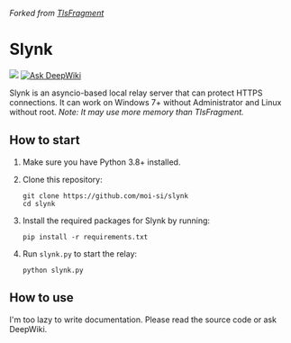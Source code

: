 *Forked from [TlsFragment](https://github.com/maoist2009/TlsFragment)*
# Slynk
[![](https://img.shields.io/github/release/moi-si/slynk.svg)](https://github.com/moi-si/slynk/releases/latest)
[![Ask DeepWiki](https://deepwiki.com/badge.svg)](https://deepwiki.com/moi-si/slynk)

Slynk is an asyncio-based local relay server that can protect HTTPS connections. It can work on Windows 7+ without Administrator and Linux without root. *Note: It may use more memory than TlsFragment.*
## How to start
1. Make sure you have Python 3.8+ installed.
2. Clone this repository:

   ```
   git clone https://github.com/moi-si/slynk
   cd slynk
   ```
3. Install the required packages for Slynk by running:

   ```
   pip install -r requirements.txt
   ```
4. Run `slynk.py` to start the relay:

   ```
   python slynk.py
   ```
## How to use
I'm too lazy to write documentation. Please read the source code or ask DeepWiki.
